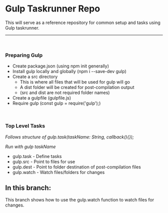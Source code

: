 <h1>Gulp Taskrunner Repo</h1>
<p>This will serve as a reference repository for common setup and tasks using Gulp taskrunner.</p>

<hr>
<br>
<h3>Preparing Gulp</h3>
<ul>
    <li>Create package.json (using npm init generally)</li>
    <li>Install gulp locally and globally (npm i --save-dev gulp)</li>
    <li>
        Create a src directory
        <ul>
            <li>This is where all files that will be used for gulp will go</li>
            <li>A dist folder will be created for post-compilation output</li>
            <li>(src and dist are not required folder names)</li>
        </ul>
    </li>
    <li>Create a gulpfile (gulpfile.js)</li>
    <li>Require gulp (const gulp = require('gulp');)</li>
</ul>

<br>

<h3>Top Level Tasks</h3>
<p><em>Follows structure of gulp.task(taskName: String, callback(){});</em></p>
<p><em>Run with gulp taskName</em></p>
<ul>
    <li>gulp.task - Define tasks</li>
    <li>gulp.src - Point to files for use</li>
    <li>gulp.dest - Point to folder destination of post-compilation files</li>
    <li>gulp.watch - Watch files/folders for changes</li>
</ul>

<h2>In this branch:</h2>
<p>This branch shows how to use the gulp.watch function to watch files for changes.</p>
